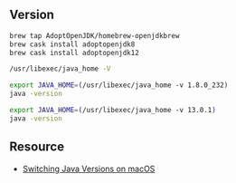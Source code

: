 ## Version

```bash
brew tap AdoptOpenJDK/homebrew-openjdkbrew
brew cask install adoptopenjdk8
brew cask install adoptopenjdk12

/usr/libexec/java_home -V

export JAVA_HOME=(/usr/libexec/java_home -v 1.8.0_232)
java -version

export JAVA_HOME=(/usr/libexec/java_home -v 13.0.1)
java -version
```

## Resource

- [Switching Java Versions on macOS](https://www.kevinhooke.com/2017/10/05/switching-java-versions-on-mac-os)
